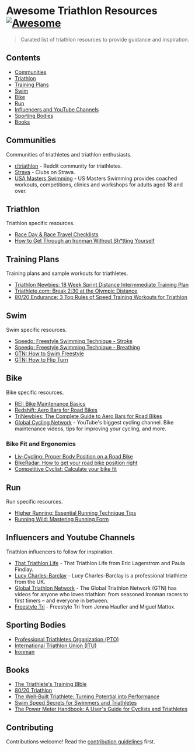 # Awesome Triathlon Resources [![Awesome](https://awesome.re/badge.svg)](https://awesome.re)

> Curated list of triathlon resources to provide guidance and inspiration.

## Contents

- [Communities](#communities)
- [Triathlon](#triathlon)
- [Training Plans](#training-plans)
- [Swim](#swim)
- [Bike](#bike)
- [Run](#run)
- [Influencers and YouTube Channels](#influencers-and-youtube-channels)
- [Sporting Bodies](#sporting-bodies)
- [Books](#books)

## Communities

Communities of triathletes and triathlon enthusiasts.

- [r/triathlon](https://www.reddit.com/r/triathlon/) - Reddit community for triathletes.
- [Strava](https://www.strava.com/clubs/search) - Clubs on Strava. 
- [USA Masters Swimming](https://www.usms.org/) - US Masters Swimming provides coached workouts, competitions, clinics and workshops for adults aged 18 and over.

## Triathlon

Triathlon specific resources.

- [Race Day & Race Travel Checklists](https://www.dcrainmaker.com/2010/06/race-day-race-travel-checklists.html)
- [How to Get Through an Ironman Without Sh*tting Yourself](https://www.triathlete.com/nutrition/how-to-get-through-an-ironman-without-shtting-yourself/)

## Training Plans

Training plans and sample workouts for triathletes.

- [Triathlon Newbies: 18 Week Sprint Distance Intermmediate Training Plan](https://trinewbies.com/18-week-sprint-distance-intermediate/)
- [Triathlete.com: Break 2:30 at the Olympic Distance](https://www.triathlete.com/training/triathlon-training-plan-break-230-olympic-distance/)
- [80/20 Endurance: 3 Top Rules of Speed Training Workouts for Triathlon](https://www.8020endurance.com/speed-training-workouts-for-triathlon/)

## Swim

Swim specific resources.

- [Speedo: Freestyle Swimming Technique - Stroke](https://www.youtube.com/watch?v=5HLW2AI1Ink)
- [Speedo: Freestyle Swimming Technique - Breathing](https://www.youtube.com/watch?v=MRgc0VKfRdo)
- [GTN: How to Swim Freestyle](https://www.youtube.com/watch?v=AQy_c30lNjI&pp=ygUYZnJlZXN0eWxlIHN3aW0gdGVjaG5pcXVl)
- [GTN: How to Flip Turn](https://www.youtube.com/watch?v=GoyXk3xMfKY)

## Bike

Bike specific resources.

- [REI: Bike Maintenance Basics](https://www.rei.com/learn/expert-advice/bike-maintenance.html)
- [Redshift: Aero Bars for Road Bikes](https://redshiftsports.com/blogs/redshift-sports/triathlon-101-a-guide-to-aero-bars-for-road-bikes)
- [TriNewbies: The Complete Guide to Aero Bars for Road Bikes](https://trinewbies.com/the-complete-guide-to-aero-bars-for-road-bikes/)
- [Global Cycling Network](https://www.youtube.com/@gcn) - YouTube's biggest cycling channel. Bike maintenance videos, tips for improving your cycling, and more.

### Bike Fit and Ergonomics

- [Liv-Cycling: Proper Body Position on a Road Bike](https://www.liv-cycling.com/global/campaigns/proper-body-position-on-a-road-bike/20716)
- [BikeRadar: How to get your road bike position right](https://www.bikeradar.com/advice/sizing-and-fit/road-bike-position/)
- [Competitive Cyclist: Calculate your bike fit](https://www.competitivecyclist.com/Store/catalog/fitCalculatorBike.jsp)

## Run

Run specific resources.

- [Higher Running: Essential Running Technique Tips](https://www.youtube.com/watch?v=3RlvKMxPMr0)
- [Running Wild: Mastering Running Form](https://www.youtube.com/watch?v=WF1M2DzHSX8)

## Influencers and Youtube Channels

Triathlon influencers to follow for inspiration.

- [That Triathlon Life](https://thattriathlonlife.com/) - That Triathlon Life from Eric Lagerstrom and Paula Findlay.
- [Lucy Charles-Barclay](https://www.lucycharles.com/) - Lucy Charles-Barclay is a professional triathlete from the UK.
- [Global Triathlon Network](https://www.youtube.com/@gtn) - The Global Triathlon Network (GTN) has videos for anyone who loves triathlon: from seasoned Ironman racers to first timers – and everyone in between.
- [Freestyle Tri](https://www.youtube.com/@FreestyleTri) - Freestyle Tri from Jenna Haufler and Miguel Mattox.

## Sporting Bodies

- [Professional Triathletes Organization (PTO)](https://protriathletes.org/)
- [International Triathlon Union (ITU)](https://www.triathlon.org/)
- [Ironman](https://www.ironman.com/)

## Books

- [The Triathlete's Training BIble](https://www.goodreads.com/en/book/show/202197)
- [80/20 Triathlon](https://www.goodreads.com/en/book/show/37970710)
- [The Well-Built Triathlete: Turning Potential into Performance](https://www.goodreads.com/book/show/23148409-the-well-built-triathlete)
- [Swim Speed Secrets for Swimmers and Triathletes](https://www.goodreads.com/en/book/show/15851044)
- [The Power Meter Handbook: A User's Guide for Cyclists and Triathletes](https://www.goodreads.com/en/book/show/13592432)

## Contributing

Contributions welcome! Read the [contribution guidelines](contributing.md) first.
